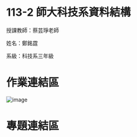 # 113-2 師大科技系資料結構

授課教師：蔡芸琤老師

姓名：鄭銘霆

系級：科技系三年級

# 作業連結區
![image](https://github.com/user-attachments/assets/c7767c7f-8d6c-475e-b72c-50a220ce8b95)

# 專題連結區
